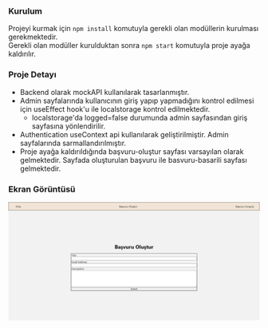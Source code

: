 ### Kurulum
Projeyi kurmak için ```npm install``` komutuyla gerekli olan modüllerin kurulması gerekmektedir.  
Gerekli olan modüller kurulduktan sonra ```npm start``` komutuyla proje ayağa kaldırılır.

### Proje Detayı
* Backend olarak mockAPI kullanılarak tasarlanmıştır.
* Admin sayfalarında kullanıcının giriş yapıp yapmadığını kontrol edilmesi için useEffect hook'u ile localstorage kontrol edilmektedir.
    * localstorage'da logged=false durumunda admin sayfasından giriş sayfasına yönlendirilir.
* Authentication useContext api kullanılarak geliştirilmiştir. Admin sayfalarında sarmallandırılmıştır.
* Proje ayağa kaldırıldığında başvuru-oluştur sayfası varsayılan olarak gelmektedir. Sayfada oluşturulan başvuru ile basvuru-basarili sayfası gelmektedir.

### Ekran Görüntüsü
![Home Page](./screenshots/1%20-Home.png)